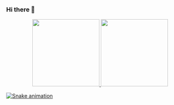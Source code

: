 ### Hi there 👋

<!--
**IonaSantana/IonaSantana** is a ✨ _special_ ✨ repository because its `README.md` (this file) appears on your GitHub profile.

Here are some ideas to get you started:

- 🔭 I’m currently working on ...
- 🌱 I’m currently learning ...
- 👯 I’m looking to collaborate on ...
- 🤔 I’m looking for help with ...
- 💬 Ask me about ...
- 📫 How to reach me: ...
- 😄 Pronouns: ...
- ⚡ Fun fact: ...
-->

<div align="center">
  <a href="https://github.com/IonaSantana">
  <img height="180em" src="https://github-readme-stats.vercel.app/api?username=IonaSantana&show_icons=true&theme=dracula&include_all_commits=true&count_private=true"/>
  <img height="180em" src="https://github-readme-stats.vercel.app/api/top-langs/?username=IonaSantana&layout=compact&langs_count=7&theme=dracula"/>
</div>


 ![Snake animation](https://github.com/IonaSantana/IonaSantana/blob/output/github-contribution-grid-snake.svg)






